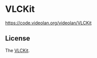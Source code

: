 # VLCKit

<https://code.videolan.org/videolan/VLCKit>

## License

The [VLCKit](https://code.videolan.org/videolan/VLCKit).
